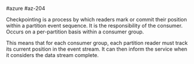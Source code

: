 #azure #az-204 

Checkpointing is a process by which readers mark or commit their position within a partition event sequence.
It is the responsibility of the consumer.
Occurs on a per-partition basis within a consumer group.

This means that for each consumer group, each partition reader must track its current position in the event stream.
It can then inform the service when it considers the data stream complete.